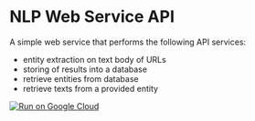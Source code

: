 # NLP Web Service API
A simple web service that performs the following API services: 
- entity extraction on text body of URLs
- storing of results into a database
- retrieve entities from database
- retrieve texts from a provided entity

[![Run on Google Cloud](https://deploy.cloud.run/button.svg)](https://deploy.cloud.run)
